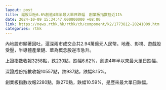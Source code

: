 ```yaml
---
layout: post
title: 滬股回吐6.6%創逾4年半最大單日跌幅　創業板指數挫近11%
date: 2024-10-09 15:34:47.000000000 +08:00
link: https://news.rthk.hk/rthk/ch/component/k2/1773812-20241009.htm
categories: rthk
---
```


內地股市顯著回吐，滬深兩市成交合共2.94萬億元人民幣。地產、影視、遊戲股受壓，半導體產業鏈、華為概念股逆市急升。

上證指數收報3258點，跌230點，跌幅6.62%，創逾4年半以來最大單日跌幅。

深證成份指數收報10557點，跌937點，跌幅8.15%。

創業板指數收報2280點，跌270點，跌幅10.59%，是歷來最大單日跌幅。
